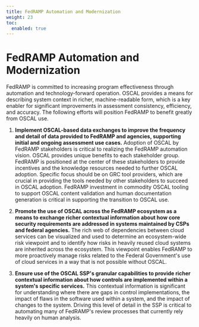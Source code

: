 ```yaml
---
title: FedRAMP Automation and Modernization
weight: 23
toc:
  enabled: true
---
```

# FedRAMP Automation and Modernization

FedRAMP is committed to increasing program effectiveness through automation and technology-forward operation.  OSCAL provides a means for describing system context in richer, machine-readable form, which is a key enabler for significant improvements in assessment consistency, efficiency, and accuracy. The following efforts will position FedRAMP to benefit greatly from OSCAL use.

1.  **Implement OSCAL-based data exchanges to improve the frequency and detail of data provided to FedRAMP and agencies, supporting initial and ongoing assessment use cases.** Adoption of OSCAL by FedRAMP stakeholders is critical to realizing the FedRAMP automation vision. OSCAL provides unique benefits to each stakeholder group. FedRAMP is positioned at the center of these stakeholders to provide incentives and the knowledge resources needed to further OSCAL adoption. Specific focus should be on GRC tool providers, which are crucial in providing the tools needed by other stakeholders to succeed in OSCAL adoption. FedRAMP investment in commodity OSCAL tooling to support OSCAL content validation and human documentation generation is critical in supporting the transition to OSCAL use.

2.  **Promote the use of OSCAL across the FedRAMP ecosystem as a means to exchange richer contextual information about how core security requirements are addressed in systems maintained by CSPs and federal agencies.** The rich web of dependencies between cloud services can be visualized and used to determine an ecosystem-wide risk viewpoint and to identify how risks in heavily reused cloud systems are inherited across the ecosystem. This viewpoint enables FedRAMP to more proactively manage risks related to the Federal Government's use of cloud services in a way that is not possible without OSCAL.

3.  **Ensure use of the OSCAL SSP's granular capabilities to provide richer contextual information about how controls are implemented within a system's specific services.** This contextual information is significant for understanding where there are gaps in control implementations, the impact of flaws in the software used within a system, and the impact of changes to the system. Driving this level of detail in the SSP is critical to automating many of FedRAMP's review processes that currently rely heavily on human analysis.